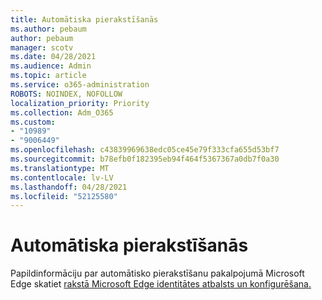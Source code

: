 ```yaml
---
title: Automātiska pierakstīšanās
ms.author: pebaum
author: pebaum
manager: scotv
ms.date: 04/28/2021
ms.audience: Admin
ms.topic: article
ms.service: o365-administration
ROBOTS: NOINDEX, NOFOLLOW
localization_priority: Priority
ms.collection: Adm_O365
ms.custom:
- "10989"
- "9006449"
ms.openlocfilehash: c43839969638edc05ce45e79f333cfa655d53bf7
ms.sourcegitcommit: b78efb0f182395eb94f464f5367367a0db7f0a30
ms.translationtype: MT
ms.contentlocale: lv-LV
ms.lasthandoff: 04/28/2021
ms.locfileid: "52125580"
---
```

# <a name="automatic-sign-in"></a>Automātiska pierakstīšanās

Papildinformāciju par automātisko pierakstīšanu pakalpojumā Microsoft Edge skatiet [rakstā Microsoft Edge identitātes atbalsts un konfigurēšana.](https://docs.microsoft.com/deployedge/microsoft-edge-security-identity#automatic-sign-in) 